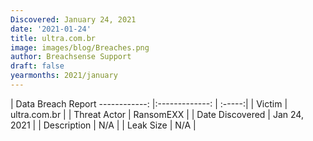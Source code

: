 ```yaml
---
Discovered: January 24, 2021
date: '2021-01-24'
title: ultra.com.br
image: images/blog/Breaches.png
author: Breachsense Support
draft: false
yearmonths: 2021/january
---
```



| Data Breach Report
------------:   |:-------------:    | :-----:|
| Victim    | ultra.com.br      | 
| Threat Actor    | RansomEXX      | 
| Date Discovered    | Jan 24, 2021      | 
| Description    | N/A      | 
| Leak Size    | N/A      | 

